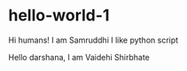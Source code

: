 # hello-world-1 


Hi humans! 
I am Samruddhi
I like python script 

Hello darshana,
I am Vaidehi Shirbhate
